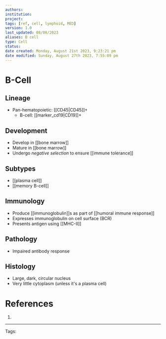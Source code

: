 ```yaml
---
authors: 
institution: 
project: 
tags: [ref, cell, lymphoid, MED]
version: 1.0
last_updated: 08/08/2023
aliases: B cell
type: Cell
status: 
date created: Monday, August 21st 2023, 9:23:21 pm
date modified: Sunday, August 27th 2023, 7:55:09 pm
---
```


# B-Cell

## Lineage
- Pan-hematopoietic: [[CD45|CD45]]+
	- B-cell: [[marker_cd19|CD19]]+
## Development
- Develop in [[bone marrow]]
- Mature in [[bone marrow]]
- Undergo _negative selection_ to ensure [[immune tolerance]]
## Subtypes
- [[plasma cell]]
- [[memory B-cell]]
## Immunology
- Produce [[immunoglobulin]]s as part of [[humoral immune response]]
- Expresses immunoglobulin on cell surface (BCR)
- Presents antigen using [[MHC-II]]
## Pathology
- Impaired antibody response
## Histology
- Large, dark, circular nucleus
- Very little cytoplasm (unless it's a plasma cell)

# References
1. 

---
Tags: